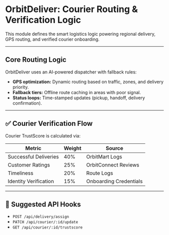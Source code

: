 # OrbitDeliver: Courier Routing & Verification Logic

This module defines the smart logistics logic powering regional delivery, GPS routing, and verified courier onboarding.

---

## Core Routing Logic

OrbitDeliver uses an AI-powered dispatcher with fallback rules:

- **GPS optimization:** Dynamic routing based on traffic, zones, and delivery priority.
- **Fallback tiers:** Offline route caching in areas with poor signal.
- **Status loops:** Time-stamped updates (pickup, handoff, delivery confirmation).

---

## ✅ Courier Verification Flow

Courier TrustScore is calculated via:

| Metric                 | Weight | Source                    |
|------------------------|--------|---------------------------|
| Successful Deliveries  | 40%    | OrbitMart Logs            |
| Customer Ratings       | 25%    | OrbitConnect Reviews      |
| Timeliness             | 20%    | Route Logs                |
| Identity Verification  | 15%    | Onboarding Credentials    |

---

## 🔌 Suggested API Hooks

- `POST /api/delivery/assign`
- `PATCH /api/courier/:id/update`
- `GET /api/courier/:id/trustscore`

